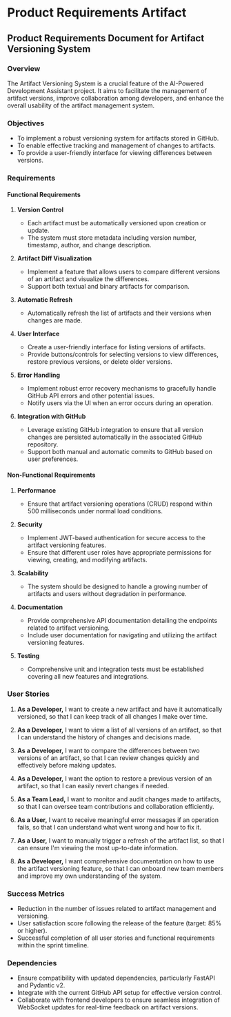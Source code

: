 # Product Requirements Artifact

## Product Requirements Document for Artifact Versioning System

### Overview
The Artifact Versioning System is a crucial feature of the AI-Powered Development Assistant project. It aims to facilitate the management of artifact versions, improve collaboration among developers, and enhance the overall usability of the artifact management system.

### Objectives
- To implement a robust versioning system for artifacts stored in GitHub.
- To enable effective tracking and management of changes to artifacts.
- To provide a user-friendly interface for viewing differences between versions.

### Requirements

#### Functional Requirements
1. **Version Control**
   - Each artifact must be automatically versioned upon creation or update.
   - The system must store metadata including version number, timestamp, author, and change description.

2. **Artifact Diff Visualization**
   - Implement a feature that allows users to compare different versions of an artifact and visualize the differences.
   - Support both textual and binary artifacts for comparison.

3. **Automatic Refresh**
   - Automatically refresh the list of artifacts and their versions when changes are made.
   
4. **User Interface**
   - Create a user-friendly interface for listing versions of artifacts.
   - Provide buttons/controls for selecting versions to view differences, restore previous versions, or delete older versions.

5. **Error Handling**
   - Implement robust error recovery mechanisms to gracefully handle GitHub API errors and other potential issues.
   - Notify users via the UI when an error occurs during an operation.

6. **Integration with GitHub**
   - Leverage existing GitHub integration to ensure that all version changes are persisted automatically in the associated GitHub repository.
   - Support both manual and automatic commits to GitHub based on user preferences.

#### Non-Functional Requirements
1. **Performance**
   - Ensure that artifact versioning operations (CRUD) respond within 500 milliseconds under normal load conditions.
   
2. **Security**
   - Implement JWT-based authentication for secure access to the artifact versioning features.
   - Ensure that different user roles have appropriate permissions for viewing, creating, and modifying artifacts.
   
3. **Scalability**
   - The system should be designed to handle a growing number of artifacts and users without degradation in performance.

4. **Documentation**
   - Provide comprehensive API documentation detailing the endpoints related to artifact versioning.
   - Include user documentation for navigating and utilizing the artifact versioning features.

5. **Testing**
   - Comprehensive unit and integration tests must be established covering all new features and integrations.

### User Stories

1. **As a Developer,** I want to create a new artifact and have it automatically versioned, so that I can keep track of all changes I make over time.

2. **As a Developer,** I want to view a list of all versions of an artifact, so that I can understand the history of changes and decisions made.

3. **As a Developer,** I want to compare the differences between two versions of an artifact, so that I can review changes quickly and effectively before making updates.

4. **As a Developer,** I want the option to restore a previous version of an artifact, so that I can easily revert changes if needed.

5. **As a Team Lead,** I want to monitor and audit changes made to artifacts, so that I can oversee team contributions and collaboration efficiently.

6. **As a User,** I want to receive meaningful error messages if an operation fails, so that I can understand what went wrong and how to fix it.

7. **As a User,** I want to manually trigger a refresh of the artifact list, so that I can ensure I'm viewing the most up-to-date information.

8. **As a Developer,** I want comprehensive documentation on how to use the artifact versioning feature, so that I can onboard new team members and improve my own understanding of the system.

### Success Metrics
- Reduction in the number of issues related to artifact management and versioning.
- User satisfaction score following the release of the feature (target: 85% or higher).
- Successful completion of all user stories and functional requirements within the sprint timeline.

### Dependencies
- Ensure compatibility with updated dependencies, particularly FastAPI and Pydantic v2.
- Integrate with the current GitHub API setup for effective version control.
- Collaborate with frontend developers to ensure seamless integration of WebSocket updates for real-time feedback on artifact versions.